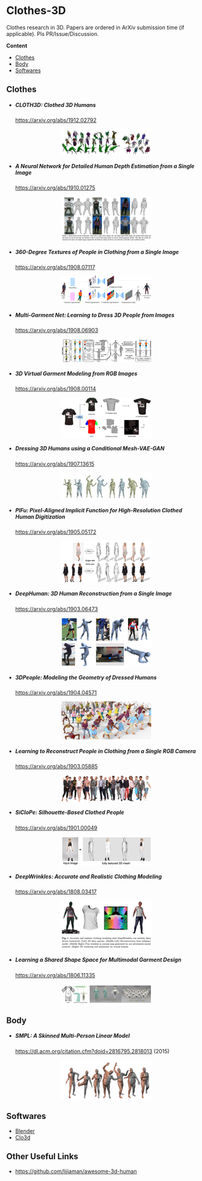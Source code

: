 # Clothes-3D
Clothes research in 3D. 
Papers are ordered in ArXiv submission time (if applicable). Pls PR/Issue/Discussion.



__Content__

* [Clothes](#clothes)
* [Body](#body)
* [Softwares](#softwares)



## Clothes

* ##### CLOTH3D: Clothed 3D Humans
    https://arxiv.org/abs/1912.02792
    
    <img width="50%" src="source/image-20191206173301903-5624781.png" style="display: block; margin-left: auto; margin-right: auto; ">

* ##### A Neural Network for Detailed Human Depth Estimation from a Single Image
    https://arxiv.org/abs/1910.01275
    
    <img width="50%" src="source/image-20191206180229599-5626549.png" style="display: block; margin-left: auto; margin-right: auto; ">

* ##### 360-Degree Textures of People in Clothing from a Single Image
    https://arxiv.org/abs/1908.07117
    
    <img width="50%" src="source/image-20191206180834413-5626914.png" style="display: block; margin-left: auto; margin-right: auto; ">

* ##### Multi-Garment Net: Learning to Dress 3D People from Images
    https://arxiv.org/abs/1908.06903
    
    <img width="50%" src="source/image-20191206180634973-5626795.png" style="display: block; margin-left: auto; margin-right: auto; ">

* ##### 3D Virtual Garment Modeling from RGB Images
    https://arxiv.org/abs/1908.00114
    
    <img width="50%" src="source/image-20191206180342933-5626622.png" style="display: block; margin-left: auto; margin-right: auto; ">

* ##### Dressing 3D Humans using a Conditional Mesh-VAE-GAN
    https://arxiv.org/abs/1907.13615
    
    <img width="50%" src="source/image-20191206174101900-5625261.png" style="display: block; margin-left: auto; margin-right: auto; ">

* ##### PIFu: Pixel-Aligned Implicit Function for High-Resolution Clothed Human Digitization
    https://arxiv.org/abs/1905.05172
    
    <img width="50%" src="source/image-20191206174448259-5625488.png" style="display: block; margin-left: auto; margin-right: auto; ">

* ##### DeepHuman: 3D Human Reconstruction from a Single Image
    https://arxiv.org/abs/1903.06473
    
    <img width="50%" src="source/image-20191207212958137-5725398.png" style="display: block; margin-left: auto; margin-right: auto; ">
    
* ##### 3DPeople: Modeling the Geometry of Dressed Humans
    https://arxiv.org/abs/1904.04571
    
    <img width="50%" src="source/image-20191206180922736-5626962.png" style="display: block; margin-left: auto; margin-right: auto; ">
    
* ##### Learning to Reconstruct People in Clothing from a Single RGB Camera
    https://arxiv.org/abs/1903.05885
    
    <img width="50%" src="source/image-20191206184909941-5629349.png" style="display: block; margin-left: auto; margin-right: auto; ">

* ##### SiCloPe: Silhouette-Based Clothed People
    https://arxiv.org/abs/1901.00049
    
    <img width="50%" src="source/image-20191206174604603-5625564.png" style="display: block; margin-left: auto; margin-right: auto; ">

* ##### DeepWrinkles: Accurate and Realistic Clothing Modeling
    https://arxiv.org/abs/1808.03417
    
    <img width="50%" src="source/image-20191214161319240-6311199.png" style="display: block; margin-left: auto; margin-right: auto; ">

* ##### Learning a Shared Shape Space for Multimodal Garment Design
    https://arxiv.org/abs/1806.11335
    
    <img width="50%" src="source/image-20191206172903704-5624543.png" style="display: block; margin-left: auto; margin-right: auto; ">



## Body


* ##### SMPL: A Skinned Multi-Person Linear Model
  
    https://dl.acm.org/citation.cfm?doid=2816795.2818013 (2015)
    
    <img width="50%" src="source/image-20191206185100224-5629460.png" style="display: block; margin-left: auto; margin-right: auto; ">



## Softwares
* [Blender](https://www.blender.org/)
* [Clo3d](https://www.clo3d.com/)





## Other Useful Links

* https://github.com/lijiaman/awesome-3d-human